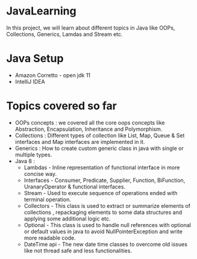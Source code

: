 # JavaLearning
In this project, we will learn about different topics in Java like OOPs, Collections, Generics, Lamdas and Stream etc.

# Java Setup
* Amazon Corretto - open jdk 11
* IntelliJ IDEA

# Topics covered so far
* OOPs concepts : we covered all the core oops concepts like Abstraction, Encapsulation, Inheritance and Polymorphism.
* Collections : Different types of collection like List, Map, Queue & Set interfaces and Map interfaces are implemented in it.
* Generics : How to create custom generic class in java with single or multiple types.
* Java 8 :
  * Lambdas - Inline representation of functional interface in more concise way.
  * Interfaces - Consumer, Predicate, Supplier, Function, BiFunction, UranaryOperator & functional interfaces.
  * Stream - Used to execute sequence of operations ended with terminal operation.
  * Collectors - This class is used to extract or summarize elements of collections , repackaging elements to some data structures and applying some additional logic etc.
  * Optional - This class is used to handle null references with optional or default values in java to avoid NullPointerException and write more readable code.
  * DateTime api - The new date time classes to overcome old issues like not thread safe and less functionalities.